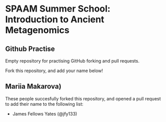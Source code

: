 # SPAAM Summer School: Introduction to Ancient Metagenomics

## Github Practise

Empty repository for practising GitHub forking and pull requests.

Fork this repository, and add your name below!

## Mariia Makarova)

These people succesfully forked this repository, and opened a pull request to add their name to the following list:

- James Fellows Yates (@jfy133)
